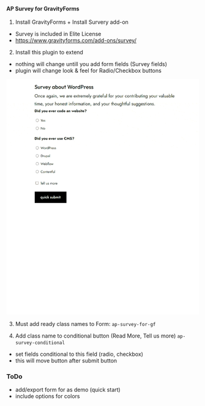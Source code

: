 #### AP Survey for GravityForms

1. Install GravityForms + Install Survery add-on
- Survey is included in Elite License
- https://www.gravityforms.com/add-ons/survey/

2. Install this plugin to extend 
- nothing will change untill you add form fields (Survey fields)
- plugin will change look & feel for Radio/Checkbox buttons

![Survey Frontend](screenshot-2.gif "Survey frontend")

3. Must add ready class names to Form:
```ap-survey-for-gf```

4. Add class name to conditional button (Read More, Tell us more)
```ap-survey-conditional```
- set fields conditional to this field (radio, checkbox)
- this will move button after submit button



### ToDo
- add/export form for as demo (quick start)
- include options for colors